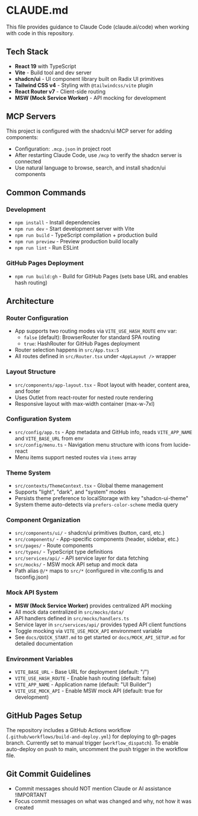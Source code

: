 # CLAUDE.md

This file provides guidance to Claude Code (claude.ai/code) when working with code in this repository.

## Tech Stack

- **React 19** with TypeScript
- **Vite** - Build tool and dev server
- **shadcn/ui** - UI component library built on Radix UI primitives
- **Tailwind CSS v4** - Styling with `@tailwindcss/vite` plugin
- **React Router v7** - Client-side routing
- **MSW (Mock Service Worker)** - API mocking for development

## MCP Servers

This project is configured with the shadcn/ui MCP server for adding components:
- Configuration: `.mcp.json` in project root
- After restarting Claude Code, use `/mcp` to verify the shadcn server is connected
- Use natural language to browse, search, and install shadcn/ui components

## Common Commands

### Development
- `npm install` - Install dependencies
- `npm run dev` - Start development server with Vite
- `npm run build` - TypeScript compilation + production build
- `npm run preview` - Preview production build locally
- `npm run lint` - Run ESLint

### GitHub Pages Deployment
- `npm run build:gh` - Build for GitHub Pages (sets base URL and enables hash routing)

## Architecture

### Router Configuration
- App supports two routing modes via `VITE_USE_HASH_ROUTE` env var:
  - `false` (default): BrowserRouter for standard SPA routing
  - `true`: HashRouter for GitHub Pages deployment
- Router selection happens in `src/App.tsx:5`
- All routes defined in `src/Router.tsx` under `<AppLayout />` wrapper

### Layout Structure
- `src/components/app-layout.tsx` - Root layout with header, content area, and footer
- Uses Outlet from react-router for nested route rendering
- Responsive layout with max-width container (max-w-7xl)

### Configuration System
- `src/config/app.ts` - App metadata and GitHub info, reads `VITE_APP_NAME` and `VITE_BASE_URL` from env
- `src/config/menu.ts` - Navigation menu structure with icons from lucide-react
- Menu items support nested routes via `items` array

### Theme System
- `src/contexts/ThemeContext.tsx` - Global theme management
- Supports "light", "dark", and "system" modes
- Persists theme preference to localStorage with key "shadcn-ui-theme"
- System theme auto-detects via `prefers-color-scheme` media query

### Component Organization
- `src/components/ui/` - shadcn/ui primitives (button, card, etc.)
- `src/components/` - App-specific components (header, sidebar, etc.)
- `src/pages/` - Route components
- `src/types/` - TypeScript type definitions
- `src/services/api/` - API service layer for data fetching
- `src/mocks/` - MSW mock API setup and mock data
- Path alias `@/*` maps to `src/*` (configured in vite.config.ts and tsconfig.json)

### Mock API System
- **MSW (Mock Service Worker)** provides centralized API mocking
- All mock data centralized in `src/mocks/data/`
- API handlers defined in `src/mocks/handlers.ts`
- Service layer in `src/services/api/` provides typed API client functions
- Toggle mocking via `VITE_USE_MOCK_API` environment variable
- See `docs/QUICK_START.md` to get started or `docs/MOCK_API_SETUP.md` for detailed documentation

### Environment Variables
- `VITE_BASE_URL` - Base URL for deployment (default: "/")
- `VITE_USE_HASH_ROUTE` - Enable hash routing (default: false)
- `VITE_APP_NAME` - Application name (default: "UI Builder")
- `VITE_USE_MOCK_API` - Enable MSW mock API (default: true for development)

## GitHub Pages Setup
The repository includes a GitHub Actions workflow (`.github/workflows/build-and-deploy.yml`) for deploying to gh-pages branch. Currently set to manual trigger (`workflow_dispatch`). To enable auto-deploy on push to main, uncomment the push trigger in the workflow file.

## Git Commit Guidelines
- Commit messages should NOT mention Claude or AI assistance !IMPORTANT
- Focus commit messages on what was changed and why, not how it was created
